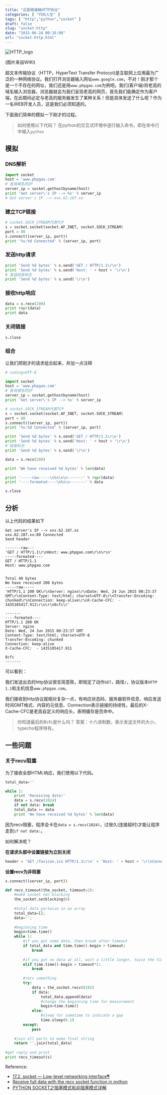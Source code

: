 ```yaml
---
title: "近距离接触HTTP协议"
categories: [ "代码人生" ]
tags: [ "http","python","socket" ]
draft: false
slug: "socket-http"
date: "2015-06-24 00:16:00"
url: "socket-http.html"
---
```


![HTTP_logo][1]

(图片来自WIKI)

超文本传输协议（HTTP，HyperText Transfer Protocol)是互联网上应用最为广泛的一种网络协议。我们打开浏览器输入网址`www.google.com`，不对！刚才那个是一个不存在的网址，我们还是用`www.phpgao.com`为例吧。我们(客户端)将老高的域名输入浏览器，浏览器就会为我们呈现老高的网页，首先我们能确定作为客户端，在此期间必定与老高的服务器发生了某种关系！但是具体发送了什么呢？作为一名WEB开发人员，这是我们必须知道的。


<!--more-->


下面我们简单的模拟一下刚才的过程。

> 如何使用以下代码？ 在python的交互式环境中逐行输入命令。即在命令行中输入`python`

## 模拟

### DNS解析

```python
import socket
host = 'www.phpgao.com'
# 查询域名的IP
server_ip = socket.gethostbyname(host)
print 'Get server\'s IP --> %s' % server_ip
# Get server's IP --> xxx.62.107.xx

```

### 建立TCP链接

```python
# socket.SOCK_STREAM代表TCP
s = socket.socket(socket.AF_INET, socket.SOCK_STREAM)
port = 80
s.connect((server_ip, port))
print '%s:%d Connected' % (server_ip, port)
```

### 发送http请求

```python
print 'Send %d bytes' % s.send('GET / HTTP/1.1\r\n')
print 'Send %d bytes' % s.send('Host: ' + host + '\r\n')
# 发送结束标志
print 'Send %d bytes' % s.send('\r\n')
```

### 接收http响应

```python
data = s.recv(200)
print repr(data)
print data
```

### 关闭链接

```python
s.close
```

### 组合

让我们把刚才的请求组合起来，并加一点注释

```python
# coding=UTF-8

import socket
host = 'www.phpgao.com'
# 查询域名的IP
server_ip = socket.gethostbyname(host)
print 'Get server\'s IP --> %s' % server_ip

# socket.SOCK_STREAM代表TCP
s = socket.socket(socket.AF_INET, socket.SOCK_STREAM)
port = 80
s.connect((server_ip, port))
print '%s:%d Connected' % (server_ip, port)

print 'Send %d bytes' % s.send('GET / HTTP/1.1\r\n')
print 'Send %d bytes' % s.send('Host: ' + host + '\r\n')
# 结束标志
print 'Send %d bytes' % s.send('\r\n')

data = s.recv(200)

print 'We have received %d bytes' % len(data)

print '-----raw-----\n%s\n\n-------' % repr(data)
print '----formated----\n%s\n-------' % data

s.close
```

## 分析

以上代码的结果如下

```
Get server's IP --> xxx.62.107.xx
xxx.62.107.xx:80 Connected
Send header

-------raw---
'GET / HTTP/1.1\r\nHost: www.phpgao.com\r\n\r\n'
-----formated----
GET / HTTP/1.1
Host: www.phpgao.com


Total 40 bytes
We have received 200 bytes
-----raw-----
'HTTP/1.1 200 OK\r\nServer: nginx\r\nDate: Wed, 24 Jun 2015 00:23:37 GMT\r\nContent-Type: text/html; charset=UTF-8\r\nTransfer-Encoding: chunked\r\nConnection: keep-alive\r\nX-Cache-CFC:  - 1435105417.911\r\n\r\n8cfc\r'

-------
----formated----
HTTP/1.1 200 OK
Server: nginx
Date: Wed, 24 Jun 2015 00:23:37 GMT
Content-Type: text/html; charset=UTF-8
Transfer-Encoding: chunked
Connection: keep-alive
X-Cache-CFC:  - 1435105417.911

8cfc
-------
```


可以看到：

我们发送出去的http协议很言简意赅，即规定了动作`GET`，路径`/`，协议版本`HTTP 1.1`和主机信息`www.phpgao.com`。

我们接收到http协议就相对复杂一点，有响应状态码、服务器软件信息、响应发送时间GMT格式、内容的元信息、Connection表示链接的持续性，最后的X-Cache-CFC是老高自定义的响应头，表明缓存是否命中。


> 你知道最后的8cfc是什么吗？ 答案：十六进制数，表示发送文件的大小，typecho程序特有。

## 一些问题

### 关于recv阻塞

为了接收全部HTML响应，我们使用以下代码。

```python
total_data=''

while 1:
	print 'Receiving data!'
	data = s.recv(1024)
	if not data: break
	total_data += data
	print 'We have received %d bytes' % len(data)
```

因为recv阻塞，程序会卡在`data = s.recv(1024)`，过很久(连接超时)才能让程序走到`if not data:`。

如何解决呢？

**在请求头部中设置链接为立刻关闭**
```python
header = 'GET /favicon.ico HTTP/1.1\r\n' + 'Host: ' + host + '\r\nConnection: close\r\n' + '\r\n'
```

**设置recv为非阻塞**

```python
s.connect((server_ip, port))

def recv_timeout(the_socket, timeout=2):
    #make socket non blocking
    the_socket.setblocking(0)
     
    #total data partwise in an array
    total_data=[];
    data='';
     
    #beginning time
    begin=time.time()
    while 1:
        #if you got some data, then break after timeout
        if total_data and time.time()-begin > timeout:
            break
         
        #if you got no data at all, wait a little longer, twice the timeout
        elif time.time()-begin > timeout*2:
            break
         
        #recv something
        try:
            data = the_socket.recv(8192)
            if data:
                total_data.append(data)
                #change the beginning time for measurement
                begin=time.time()
            else:
                #sleep for sometime to indicate a gap
                time.sleep(0.1)
        except:
            pass
     
    #join all parts to make final string
    return ''.join(total_data)
 
#get reply and print
print recv_timeout(s)
```


Reference:

 - [17.2. socket — Low-level networking interface¶][2]
 - [Receive full data with the recv socket function in python][3]
 - [PYTHON SOCKET之阻塞模式和非阻塞模式详解][4]


  [1]: https://blog.phpgao.com/usr/uploads/2015/06/4066750042.png
  [2]: https://docs.python.org/2/library/socket.html
  [3]: http://www.binarytides.com/receive-full-data-with-the-recv-socket-function-in-python/
  [4]: http://www.yhsafe.net/python_stack_block_unblock.html